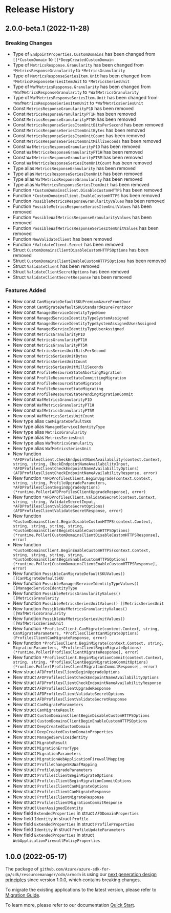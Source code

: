 # Release History

## 2.0.0-beta.1 (2022-11-28)
### Breaking Changes

- Type of `EndpointProperties.CustomDomains` has been changed from `[]*CustomDomain` to `[]*DeepCreatedCustomDomain`
- Type of `MetricsResponse.Granularity` has been changed from `*MetricsResponseGranularity` to `*MetricsGranularity`
- Type of `MetricsResponseSeriesItem.Unit` has been changed from `*MetricsResponseSeriesItemUnit` to `*MetricsSeriesUnit`
- Type of `WafMetricsResponse.Granularity` has been changed from `*WafMetricsResponseGranularity` to `*WafMetricsGranularity`
- Type of `WafMetricsResponseSeriesItem.Unit` has been changed from `*WafMetricsResponseSeriesItemUnit` to `*WafMetricsSeriesUnit`
- Const `MetricsResponseGranularityP1D` has been removed
- Const `MetricsResponseGranularityPT1H` has been removed
- Const `MetricsResponseGranularityPT5M` has been removed
- Const `MetricsResponseSeriesItemUnitBitsPerSecond` has been removed
- Const `MetricsResponseSeriesItemUnitBytes` has been removed
- Const `MetricsResponseSeriesItemUnitCount` has been removed
- Const `MetricsResponseSeriesItemUnitMilliSeconds` has been removed
- Const `WafMetricsResponseGranularityP1D` has been removed
- Const `WafMetricsResponseGranularityPT1H` has been removed
- Const `WafMetricsResponseGranularityPT5M` has been removed
- Const `WafMetricsResponseSeriesItemUnitCount` has been removed
- Type alias `MetricsResponseGranularity` has been removed
- Type alias `MetricsResponseSeriesItemUnit` has been removed
- Type alias `WafMetricsResponseGranularity` has been removed
- Type alias `WafMetricsResponseSeriesItemUnit` has been removed
- Function `*CustomDomainsClient.DisableCustomHTTPS` has been removed
- Function `*CustomDomainsClient.EnableCustomHTTPS` has been removed
- Function `PossibleMetricsResponseGranularityValues` has been removed
- Function `PossibleMetricsResponseSeriesItemUnitValues` has been removed
- Function `PossibleWafMetricsResponseGranularityValues` has been removed
- Function `PossibleWafMetricsResponseSeriesItemUnitValues` has been removed
- Function `NewValidateClient` has been removed
- Function `*ValidateClient.Secret` has been removed
- Struct `CustomDomainsClientDisableCustomHTTPSOptions` has been removed
- Struct `CustomDomainsClientEnableCustomHTTPSOptions` has been removed
- Struct `ValidateClient` has been removed
- Struct `ValidateClientSecretOptions` has been removed
- Struct `ValidateClientSecretResponse` has been removed

### Features Added

- New const `CanMigrateDefaultSKUPremiumAzureFrontDoor`
- New const `CanMigrateDefaultSKUStandardAzureFrontDoor`
- New const `ManagedServiceIdentityTypeNone`
- New const `ManagedServiceIdentityTypeSystemAssigned`
- New const `ManagedServiceIdentityTypeSystemAssignedUserAssigned`
- New const `ManagedServiceIdentityTypeUserAssigned`
- New const `MetricsGranularityP1D`
- New const `MetricsGranularityPT1H`
- New const `MetricsGranularityPT5M`
- New const `MetricsSeriesUnitBitsPerSecond`
- New const `MetricsSeriesUnitBytes`
- New const `MetricsSeriesUnitCount`
- New const `MetricsSeriesUnitMilliSeconds`
- New const `ProfileResourceStateAbortingMigration`
- New const `ProfileResourceStateCommittingMigration`
- New const `ProfileResourceStateMigrated`
- New const `ProfileResourceStateMigrating`
- New const `ProfileResourceStatePendingMigrationCommit`
- New const `WafMetricsGranularityP1D`
- New const `WafMetricsGranularityPT1H`
- New const `WafMetricsGranularityPT5M`
- New const `WafMetricsSeriesUnitCount`
- New type alias `CanMigrateDefaultSKU`
- New type alias `ManagedServiceIdentityType`
- New type alias `MetricsGranularity`
- New type alias `MetricsSeriesUnit`
- New type alias `WafMetricsGranularity`
- New type alias `WafMetricsSeriesUnit`
- New function `*AFDProfilesClient.CheckEndpointNameAvailability(context.Context, string, string, CheckEndpointNameAvailabilityInput, *AFDProfilesClientCheckEndpointNameAvailabilityOptions) (AFDProfilesClientCheckEndpointNameAvailabilityResponse, error)`
- New function `*AFDProfilesClient.BeginUpgrade(context.Context, string, string, ProfileUpgradeParameters, *AFDProfilesClientBeginUpgradeOptions) (*runtime.Poller[AFDProfilesClientUpgradeResponse], error)`
- New function `*AFDProfilesClient.ValidateSecret(context.Context, string, string, ValidateSecretInput, *AFDProfilesClientValidateSecretOptions) (AFDProfilesClientValidateSecretResponse, error)`
- New function `*CustomDomainsClient.BeginDisableCustomHTTPS(context.Context, string, string, string, string, *CustomDomainsClientBeginDisableCustomHTTPSOptions) (*runtime.Poller[CustomDomainsClientDisableCustomHTTPSResponse], error)`
- New function `*CustomDomainsClient.BeginEnableCustomHTTPS(context.Context, string, string, string, string, *CustomDomainsClientBeginEnableCustomHTTPSOptions) (*runtime.Poller[CustomDomainsClientEnableCustomHTTPSResponse], error)`
- New function `PossibleCanMigrateDefaultSKUValues() []CanMigrateDefaultSKU`
- New function `PossibleManagedServiceIdentityTypeValues() []ManagedServiceIdentityType`
- New function `PossibleMetricsGranularityValues() []MetricsGranularity`
- New function `PossibleMetricsSeriesUnitValues() []MetricsSeriesUnit`
- New function `PossibleWafMetricsGranularityValues() []WafMetricsGranularity`
- New function `PossibleWafMetricsSeriesUnitValues() []WafMetricsSeriesUnit`
- New function `*ProfilesClient.CanMigrate(context.Context, string, CanMigrateParameters, *ProfilesClientCanMigrateOptions) (ProfilesClientCanMigrateResponse, error)`
- New function `*ProfilesClient.BeginMigrate(context.Context, string, MigrationParameters, *ProfilesClientBeginMigrateOptions) (*runtime.Poller[ProfilesClientMigrateResponse], error)`
- New function `*ProfilesClient.BeginMigrationCommit(context.Context, string, string, *ProfilesClientBeginMigrationCommitOptions) (*runtime.Poller[ProfilesClientMigrationCommitResponse], error)`
- New struct `AFDProfilesClientBeginUpgradeOptions`
- New struct `AFDProfilesClientCheckEndpointNameAvailabilityOptions`
- New struct `AFDProfilesClientCheckEndpointNameAvailabilityResponse`
- New struct `AFDProfilesClientUpgradeResponse`
- New struct `AFDProfilesClientValidateSecretOptions`
- New struct `AFDProfilesClientValidateSecretResponse`
- New struct `CanMigrateParameters`
- New struct `CanMigrateResult`
- New struct `CustomDomainsClientBeginDisableCustomHTTPSOptions`
- New struct `CustomDomainsClientBeginEnableCustomHTTPSOptions`
- New struct `DeepCreatedCustomDomain`
- New struct `DeepCreatedCustomDomainProperties`
- New struct `ManagedServiceIdentity`
- New struct `MigrateResult`
- New struct `MigrationErrorType`
- New struct `MigrationParameters`
- New struct `MigrationWebApplicationFirewallMapping`
- New struct `ProfileChangeSKUWafMapping`
- New struct `ProfileUpgradeParameters`
- New struct `ProfilesClientBeginMigrateOptions`
- New struct `ProfilesClientBeginMigrationCommitOptions`
- New struct `ProfilesClientCanMigrateOptions`
- New struct `ProfilesClientCanMigrateResponse`
- New struct `ProfilesClientMigrateResponse`
- New struct `ProfilesClientMigrationCommitResponse`
- New struct `UserAssignedIdentity`
- New field `ExtendedProperties` in struct `AFDDomainProperties`
- New field `Identity` in struct `Profile`
- New field `ExtendedProperties` in struct `ProfileProperties`
- New field `Identity` in struct `ProfileUpdateParameters`
- New field `ExtendedProperties` in struct `WebApplicationFirewallPolicyProperties`


## 1.0.0 (2022-05-17)

The package of `github.com/Azure/azure-sdk-for-go/sdk/resourcemanager/cdn/armcdn` is using our [next generation design principles](https://azure.github.io/azure-sdk/general_introduction.html) since version 1.0.0, which contains breaking changes.

To migrate the existing applications to the latest version, please refer to [Migration Guide](https://aka.ms/azsdk/go/mgmt/migration).

To learn more, please refer to our documentation [Quick Start](https://aka.ms/azsdk/go/mgmt).